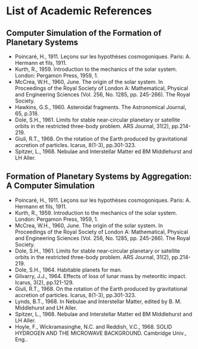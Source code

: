 # List of Academic References
 
## Computer Simulation of the Formation of Planetary Systems
- Poincaré, H., 1911. Leçons sur les hypothèses cosmogoniques. Paris: A. Hermann et fils, 1911.
- Kurth, R., 1959. Introduction to the mechanics of the solar system. London: Pergamon Press, 1959, 1.
- McCrea, W.H., 1960, June. The origin of the solar system. In Proceedings of the Royal Society of London A: Mathematical, Physical and Engineering Sciences (Vol. 256, No. 1285, pp. 245-266). The Royal Society.
- Hawkins, G.S., 1960. Asteroidal fragments. The Astronomical Journal, 65, p.318.
- Dole, S.H., 1961. Limits for stable near-circular planetary or satellite orbits in the restricted three-body problem. ARS Journal, 31(2), pp.214-219.
- Giuli, R.T., 1968. On the rotation of the Earth produced by gravitational accretion of particles. Icarus, 8(1-3), pp.301-323.
- Spitzer, L., 1968. Nebulae and Interstellar Matter ed BM Middlehurst and LH Aller.

## Formation of Planetary Systems by Aggregation: A Computer Simulation
- Poincaré, H., 1911. Leçons sur les hypothèses cosmogoniques. Paris: A. Hermann et fils, 1911.
- Kurth, R., 1959. Introduction to the mechanics of the solar system. London: Pergamon Press, 1959, 1.
- McCrea, W.H., 1960, June. The origin of the solar system. In Proceedings of the Royal Society of London A: Mathematical, Physical and Engineering Sciences (Vol. 256, No. 1285, pp. 245-266). The Royal Society.
- Dole, S.H., 1961. Limits for stable near-circular planetary or satellite orbits in the restricted three-body problem. ARS Journal, 31(2), pp.214-219.
- Dole, S.H., 1964. Habitable planets for man.
- Gilvarry, J.J., 1964. Effects of loss of lunar mass by meteoritic impact. Icarus, 3(2), pp.121-129.
- Giuli, R.T., 1968. On the rotation of the Earth produced by gravitational accretion of particles. Icarus, 8(1-3), pp.301-323.
- Lynds, B.T., 1968. In Nebulae and Interstellar Matter, edited by B. M. Middlehurst and LH Aller.
- Spitzer, L., 1968. Nebulae and Interstellar Matter ed BM Middlehurst and LH Aller.
- Hoyle, F., Wickramasinghe, N.C. and Reddish, V.C., 1968. SOLID HYDROGEN AND THE MICROWAVE BACKGROUND. Cambridge Univ., Eng..